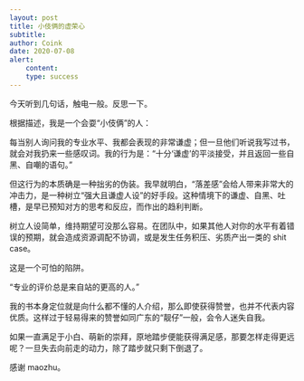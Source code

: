 ```yaml
---
layout: post
title: 小伎俩的虚荣心
subtitle: 
author: Coink
date: 2020-07-08
alert: 
    content: 
    type: success
---
```


今天听到几句话，触电一般。反思一下。

根据描述，我是一个会耍“小伎俩”的人：

每当别人询问我的专业水平、我都会表现的非常谦虚；但一旦他们听说我写过书，就会对我扔来一些感叹词。我的行为是：“十分‘谦虚’的平淡接受，并且返回一些自黑、自嘲的语句。”

但这行为的本质确是一种拙劣的伪装。我早就明白，“落差感”会给人带来非常大的冲击力，是一种树立“强大且谦虚人设”的好手段。这种情境下的谦虚、自黑、吐槽，是早已预知对方的思考和反应，而作出的趋利判断。

树立人设简单，维持期望可没那么容易。在团队中，如果其他人对你的水平有着错误的预期，就会造成资源调配不协调，或是发生任务积压、劣质产出一类的 shit case。

这是一个可怕的陷阱。

“专业的评价总是来自站的更高的人。”

我的书本身定位就是向什么都不懂的人介绍，那么即使获得赞誉，也并不代表内容优质。这样过于轻易得来的赞誉如同广东的“靓仔”一般，会令人迷失自我。

如果一直满足于小白、萌新的崇拜，原地踏步便能获得满足感，那要怎样走得更远呢？一旦失去向前走的动力，除了踏步就只剩下倒退了。

感谢 maozhu。